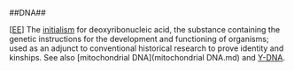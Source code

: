 ##DNA##

\[[EE](SOURCES.md#EE)\]  The [initialism](initialism.md) for deoxyribonucleic acid, the substance containing the genetic instructions for the development and functioning of organisms; used as an adjunct to conventional historical research to prove identity and kinships. See also [mitochondrial DNA](mitochondrial DNA.md) and [Y-DNA](Y-DNA.md).

